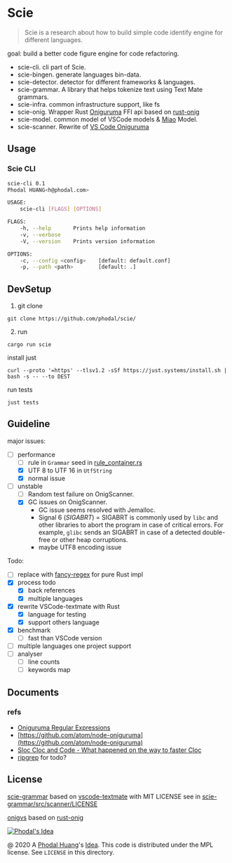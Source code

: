 # Scie

> Scie is a research about how to build simple code identify engine for different languages.

goal: build a better code figure engine for code refactoring.

 - scie-cli. cli part of Scie.
 - scie-bingen. generate languages bin-data.
 - scie-detector. detector for different frameworks & languages.
 - scie-grammar. A library that helps tokenize text using Text Mate grammars.
 - scie-infra. common infrastructure support, like fs
 - scie-onig. Wrapper Rust [Oniguruma](https://github.com/kkos/oniguruma) FFI api based on [rust-onig](https://github.com/rust-onig/rust-onig)
 - scie-model. common model of VSCode models & [Miao](https://github.com/phodal/miao/) Model.
 - scie-scanner. Rewrite of [VS Code Oniguruma](https://github.com/microsoft/vscode-oniguruma)

## Usage

### Scie CLI

```bash
scie-cli 0.1
Phodal HUANG<h@phodal.com>

USAGE:
    scie-cli [FLAGS] [OPTIONS]

FLAGS:
    -h, --help       Prints help information
    -v, --verbose
    -V, --version    Prints version information

OPTIONS:
    -c, --config <config>    [default: default.conf]
    -p, --path <path>        [default: .]
```

## DevSetup

1. git clone

```
git clone https://github.com/phodal/scie/
```

2. run

```
cargo run scie
```

install just

```
curl --proto '=https' --tlsv1.2 -sSf https://just.systems/install.sh | bash -s -- --to DEST
```

run tests

```
just tests
```


## Guideline

major issues:

 - [ ] performance
    - [ ] rule in `Grammar` seed in [rule_container.rs](scie-grammar/src/grammar/rule_container.rs)
    - [x] UTF 8 to UTF 16 in `UtfString`
    - [x] normal issue
 - [ ] unstable
    - [ ] Random test failure on OnigScanner.
    - [x] GC issues on OnigScanner.
       - GC issue seems resolved with Jemalloc.
       - Signal 6 (<cite>SIGABRT</cite>) = SIGABRT is commonly used by `libc` and other libraries to abort the program in case of critical errors. For example, `glibc` sends an SIGABRT in case of a detected double-free or other heap corruptions.
       - maybe UTF8 encoding issue

Todo:

 - [ ] replace with [fancy-regex](https://github.com/fancy-regex/fancy-regex) for pure Rust impl
 - [x] process todo
    - [x] back references
    - [x] multiple languages
 - [x] rewrite VSCode-textmate with Rust
    - [x] language for testing
    - [x] support others language
 - [x] benchmark
    - [ ] fast than VSCode version
 - [ ] multiple languages one project support
 - [ ] analyser
    - [ ] line counts
    - [ ] keywords map

## Documents

### refs

 - [Oniguruma Regular Expressions](https://github.com/kkos/oniguruma/blob/master/doc/RE)
 - [https://github.com/atom/node-oniguruma](https://github.com/atom/node-oniguruma)
 - [Sloc Cloc and Code - What happened on the way to faster Cloc](https://boyter.org/posts/sloc-cloc-code/)
 - [ripgrep](https://github.com/BurntSushi/ripgrep) for todo?

License
---

[scie-grammar](scie-gramma/) based on [vscode-textmate](https://github.com/microsoft/vscode-textmate) with MIT LICENSE see in  [scie-grammar/src/scanner/LICENSE](scie-grammar/src/scanner/LICENSE)

[onigvs](onigvs/) based on [rust-onig](https://github.com/rust-onig/rust-onig)

[![Phodal's Idea](http://brand.phodal.com/shields/idea-small.svg)](http://ideas.phodal.com/)

@ 2020 A [Phodal Huang](https://www.phodal.com)'s [Idea](http://github.com/phodal/ideas).  This code is distributed under the MPL license. See `LICENSE` in this directory.

